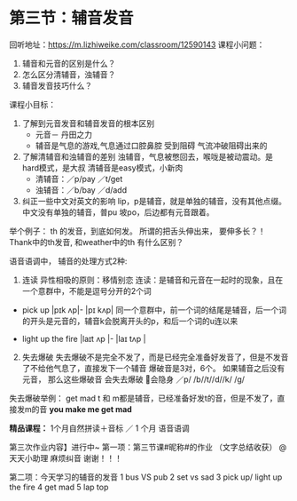 # 第三节：辅音发音
回听地址：https://m.lizhiweike.com/classroom/12590143 
课程小问题： 
1. 辅音和元音的区别是什么？  
2. 怎么区分清辅音，浊辅音？ 
3. 辅音发音技巧什么？ 

课程小目标： 
1. 了解到元音发音和辅音发音的根本区别 
    * 元音－ 丹田之力
    * 辅音是气息的游戏,气息通过口腔鼻腔 受到阻碍 气流冲破阻碍出来的 
2. 了解清辅音和浊辅音的差别 
    浊辅音，气息被憋回去，喉咙是被动震动。是hard模式，是大叔
    清辅音是easy模式，小新肉
    * 清辅音：／p/pay ／t/get
    * 浊辅音：／b/bay ／d/add
3. 纠正一些中文对英文的影响 
   lip，p是辅音，就是单独的辅音，没有其他点缀。中文没有单独的辅音，普pu 坡po，后边都有元音跟着。

举个例子： 
th 的发音，到底如何发。 所谓的把舌头伸出来， 要伸多长？！ Thank中的th发音, 和weather中的th 有什么区别？ 

语音语调中， 辅音的处理方式2种:
1. 连读
异性相吸的原则：移情别恋 
连读：是辅音和元音在一起时的现象，且在一个意群中，不能是逗号分开的2个词
* pick up |pɪk ʌp|- |pɪ kʌp|
同一个意群中，前一个词的结尾是辅音，后一个词的开头是元音的，辅音k会脱离开头的p，和后一个词的u连以来

* light up the fire |laɪt ʌp |- |laɪ tʌp |

2. 失去爆破
失去爆破不是完全不发了，而是已经完全准备好发音了，但是不发音了不给他气息了，直接发下一个辅音
爆破音是3对，6个。
如果辅音之后没有元音， 那么这些爆破音 会失去爆破 会隐身
／p/ /b//t//d//k/ /g/

失去爆破举例： get mad  t 和 m都是辅音，已经准备好发t的音，但是不发了，直接发m的音
**you make me get mad**


**精品课程：**
1个月自然拼读＋音标 ／ 1 个月 语音语调

第三次作业内容】进行中~ 
第一项：第三节课#昵称#的作业
（文字总结收获）
@天天小助理 麻烦纠音 谢谢！！！ 
 
第二项：今天学习的辅音的发音 
1 bus VS pub 
2 set vs sad 
3 pick up/ light up the fire 
4 get mad 
5 lap top